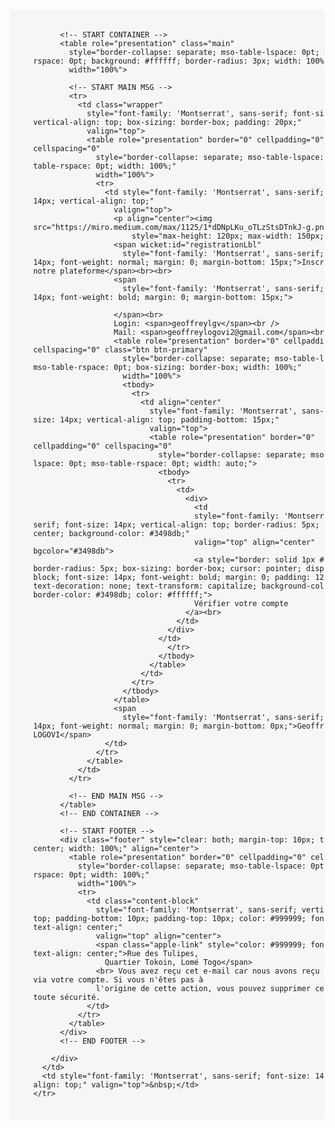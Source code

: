 <?xml version="1.0" encoding="UTF-8"?>
<!DOCTYPE html>
<html>

<head>
  <meta name="viewport" content="width=device-width, initial-scale=1.0">
  <meta http-equiv="Content-Type" content="text/html; charset=UTF-8">
  <style>
    @import url('https://fonts.googleapis.com/css2?family=Montserrat:wght@400;500&display=swap');
    
    @media only screen and (max-width: 620px) {
      table.body h1 {
        font-size: 28px !important;
        margin-bottom: 10px !important;
      }

      table.body p,
      table.body ul,
      table.body ol,
      table.body td,
      table.body span,
      table.body a {
        font-size: 16px !important;
      }

      table.body .wrapper,
      table.body .article {
        padding: 10px !important;
      }

      table.body .content {
        padding: 0 !important;
      }

      table.body .container {
        padding: 0 !important;
        width: 100% !important;
      }

      table.body .main {
        border-left-width: 0 !important;
        border-radius: 0 !important;
        border-right-width: 0 !important;
      }

      table.body .btn table {
        width: 100% !important;
      }

      table.body .btn a {
        width: 100% !important;
      }

      table.body .img-responsive {
        height: auto !important;
        max-width: 100% !important;
        width: auto !important;
      }
    }

    @mwedia all {
      .ExternalClass {
        width: 100%;
      }

      body {
        background-color: #f6f6f6;
        font-family: sans-serif;
        -webkit-font-smoothing: antialiased;
        font-size: 14px;
        line-height: 1.4;
        margin: 0;
        padding: 0;
        -ms-text-size-adjust: 100%;
        -webkit-text-size-adjust: 100%;
        font-family: 'Montserrat', sans-serif; 
        font-size: 14px;
      }

      .ExternalClass,
      .ExternalClass p,
      .ExternalClass span,
      .ExternalClass font,
      .ExternalClass td,
      .ExternalClass div {
        line-height: 100%;
      }

      .apple-link a {
        color: inherit !important;
        font-family: inherit !important;
        font-size: inherit !important;
        font-weight: inherit !important;
        line-height: inherit !important;
        text-decoration: none !important;
      }

      #MessageViewBody a {
        color: inherit;
        text-decoration: none;
        font-size: inherit;
        font-family: inherit;
        font-weight: inherit;
        line-height: inherit;
      }

      .btn-primary table td:hover {
        background-color: #34495e !important;
      }

      .btn-primary a:hover {
        background-color: #34495e !important;
        border-color: #34495e !important;
      }
    }
  </style>
</head>
<body>
  <table role="presentation" border="0" cellpadding="0" cellspacing="0" class="body"
    style="border-collapse: separate; mso-table-lspace: 0pt; mso-table-rspace: 0pt; background-color: #f6f6f6; width: 100%;"
    width="100%" bgcolor="#f6f6f6">
    <tr>
      <td style="font-family: 'Montserrat', sans-serif; font-size: 14px; vertical-align: top;" valign="top">&nbsp;</td>
      <td class="container"
        style="font-family: 'Montserrat', sans-serif; font-size: 14px; vertical-align: top; display: block; max-width: 580px; padding: 10px; width: 580px; margin: 0 auto;"
        width="580" valign="top">
        <div class="content"
          style="box-sizing: border-box; display: block; margin: 0 auto; max-width: 580px; padding: 10px;">

          <!-- START CONTAINER -->
          <table role="presentation" class="main"
            style="border-collapse: separate; mso-table-lspace: 0pt; mso-table-rspace: 0pt; background: #ffffff; border-radius: 3px; width: 100%;"
            width="100%">

            <!-- START MAIN MSG -->
            <tr>
              <td class="wrapper"
                style="font-family: 'Montserrat', sans-serif; font-size: 14px; vertical-align: top; box-sizing: border-box; padding: 20px;"
                valign="top">
                <table role="presentation" border="0" cellpadding="0" cellspacing="0"
                  style="border-collapse: separate; mso-table-lspace: 0pt; mso-table-rspace: 0pt; width: 100%;"
                  width="100%">
                  <tr>
                    <td style="font-family: 'Montserrat', sans-serif; font-size: 14px; vertical-align: top;"
                      valign="top">
                      <p align="center"><img src="https://miro.medium.com/max/1125/1*dDNpLKu_oTLzStsDTnkJ-g.png"
                          style="max-height: 120px; max-width: 150px;"></p>
                      <span wicket:id="registrationLbl"
                        style="font-family: 'Montserrat', sans-serif; font-size: 14px; font-weight: normal; margin: 0; margin-bottom: 15px;">Inscription sur notre plateforme</span><br><br>
                      <span
                        style="font-family: 'Montserrat', sans-serif; font-size: 14px; font-weight: bold; margin: 0; margin-bottom: 15px;">
                       
                      </span><br>
                      Login: <span>geoffreylgv</span><br />
                      Mail: <span>geoffreylogovi2@gmail.com</span><br /><br>
                      <table role="presentation" border="0" cellpadding="0" cellspacing="0" class="btn btn-primary"
                        style="border-collapse: separate; mso-table-lspace: 0pt; mso-table-rspace: 0pt; box-sizing: border-box; width: 100%;"
                        width="100%">
                        <tbody>
                          <tr>
                            <td align="center"
                              style="font-family: 'Montserrat', sans-serif; font-size: 14px; vertical-align: top; padding-bottom: 15px;"
                              valign="top">
                              <table role="presentation" border="0" cellpadding="0" cellspacing="0"
                                style="border-collapse: separate; mso-table-lspace: 0pt; mso-table-rspace: 0pt; width: auto;">
                                <tbody>
                                  <tr>
                                    <td>
                                      <div>
                                        <td
                                        style="font-family: 'Montserrat', sans-serif; font-size: 14px; vertical-align: top; border-radius: 5px; text-align: center; background-color: #3498db;"
                                        valign="top" align="center" bgcolor="#3498db">
                                        <a style="border: solid 1px #3498db; border-radius: 5px; box-sizing: border-box; cursor: pointer; display: inline-block; font-size: 14px; font-weight: bold; margin: 0; padding: 12px 25px; text-decoration: none; text-transform: capitalize; background-color: #3498db; border-color: #3498db; color: #ffffff;">
                                        Vérifier votre compte
                                      </a><br>
                                    </td>
                                  </div>
                                </td>
                                  </tr>
                                </tbody>
                              </table>
                            </td>
                          </tr>
                        </tbody>
                      </table>
                      <span 
                        style="font-family: 'Montserrat', sans-serif; font-size: 14px; font-weight: normal; margin: 0; margin-bottom: 0px;">Geoffrey LOGOVI</span>
                    </td>
                  </tr>
                </table>
              </td>
            </tr>

            <!-- END MAIN MSG -->
          </table>
          <!-- END CONTAINER -->

          <!-- START FOOTER -->
          <div class="footer" style="clear: both; margin-top: 10px; text-align: center; width: 100%;" align="center">
            <table role="presentation" border="0" cellpadding="0" cellspacing="0"
              style="border-collapse: separate; mso-table-lspace: 0pt; mso-table-rspace: 0pt; width: 100%;"
              width="100%">
              <tr>
                <td class="content-block"
                  style="font-family: 'Montserrat', sans-serif; vertical-align: top; padding-bottom: 10px; padding-top: 10px; color: #999999; font-size: 12px; text-align: center;"
                  valign="top" align="center">
                  <span class="apple-link" style="color: #999999; font-size: 12px; text-align: center;">Rue des Tulipes, 
                    Quartier Tokoin, Lomé Togo</span>
                  <br> Vous avez reçu cet e-mail car nous avons reçu une demande via votre compte. Si vous n'êtes pas à
                  l'origine de cette action, vous pouvez supprimer cet e-mail en toute sécurité.
                </td>
              </tr>
            </table>
          </div>
          <!-- END FOOTER -->

        </div>
      </td>
      <td style="font-family: 'Montserrat', sans-serif; font-size: 14px; vertical-align: top;" valign="top">&nbsp;</td>
    </tr>
  </table>
</body>

</html>